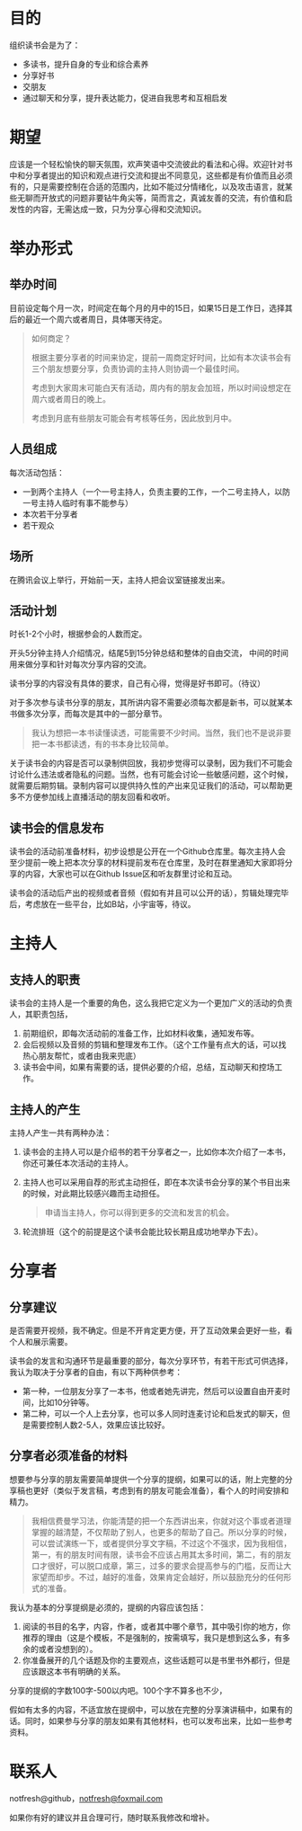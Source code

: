 # 目的

组织读书会是为了：

- 多读书，提升自身的专业和综合素养
- 分享好书
- 交朋友
- 通过聊天和分享，提升表达能力，促进自我思考和互相启发

# 期望 

应该是一个轻松愉快的聊天氛围，欢声笑语中交流彼此的看法和心得。欢迎针对书中和分享者提出的知识和观点进行交流和提出不同意见，这些都是有价值而且必须有的，只是需要控制在合适的范围内，比如不能过分情绪化，以及攻击语言，就某些无聊而开放式的问题非要钻牛角尖等，简而言之，真诚友善的交流，有价值和启发性的内容，无需达成一致，只为分享心得和交流知识。



# 举办形式

## 举办时间

目前设定每个月一次，时间定在每个月的月中的15日，如果15日是工作日，选择其后的最近一个周六或者周日，具体哪天待定。

> 如何商定？
>
> 根据主要分享者的时间来协定，提前一周商定好时间，比如有本次读书会有三个朋友想要分享，负责协调的主持人则协调一个最佳时间。
>
> 考虑到大家周末可能白天有活动，周内有的朋友会加班，所以时间设想定在周六或者周日的晚上。
>
> 考虑到月底有些朋友可能会有考核等任务，因此放到月中。

## 人员组成

每次活动包括：

- 一到两个主持人（一个一号主持人，负责主要的工作，一个二号主持人，以防一号主持人临时有事不能参与）
- 本次若干分享者
- 若干观众



## 场所

在腾讯会议上举行，开始前一天，主持人把会议室链接发出来。

## 活动计划

时长1-2个小时，根据参会的人数而定。

开头5分钟主持人介绍情况，结尾5到15分钟总结和整体的自由交流， 中间的时间用来做分享和针对每次分享内容的交流。

读书分享的内容没有具体的要求，自己有心得，觉得是好书即可。（待议）

对于多次参与读书分享的朋友，其所讲内容不需要必须每次都是新书，可以就某本书做多次分享，而每次是其中的一部分章节。

> 我认为想把一本书读懂读透，可能需要不少时间。当然，我们也不是说非要把一本书都读透，有的书本身比较简单。

关于读书会的内容是否可以录制供回放，我初步觉得可以录制，因为我们不可能会讨论什么违法或者隐私的问题。当然，也有可能会讨论一些敏感问题，这个时候，就需要后期剪辑。录制内容可以提供持久性的产出来见证我们的活动，可以帮助更多不方便参加线上直播活动的朋友回看和收听。

## 读书会的信息发布

读书会的活动前准备材料，初步设想是公开在一个Github仓库里。每次主持人会至少提前一晚上把本次分享的材料提前发布在仓库里，及时在群里通知大家即将分享的内容，大家也可以在Github Issue区和听友群里讨论和互动。

读书会的活动后产出的视频或者音频（假如有并且可以公开的话），剪辑处理完毕后，考虑放在一些平台，比如B站，小宇宙等，待议。

# 主持人

## 支持人的职责

读书会的主持人是一个重要的角色，这么我把它定义为一个更加广义的活动的负责人，其职责包括，

1. 前期组织，即每次活动前的准备工作，比如材料收集，通知发布等。
2. 会后视频以及音频的剪辑和整理发布工作。（这个工作量有点大的话，可以找热心朋友帮忙，或者由我来兜底）
3. 读书会中间，如果有需要的话，提供必要的介绍，总结，互动聊天和控场工作。

## 主持人的产生

主持人产生一共有两种办法：

1. 读书会的主持人可以是介绍书的若干分享者之一，比如你本次介绍了一本书，你还可兼任本次活动的主持人。

2. 主持人也可以采用自荐的形式主动担任，即在本次读书会分享的某个书目出来的时候，对此期比较感兴趣而主动担任。

   > 申请当主持人，你可以得到更多的交流和发言的机会。

3. 轮流排班（这个的前提是这个读书会能比较长期且成功地举办下去）。

# 分享者

## 分享建议

是否需要开视频，我不确定。但是不开肯定更方便，开了互动效果会更好一些，看个人和展示需要。

读书会的发言和沟通环节是最重要的部分，每次分享环节，有若干形式可供选择，我认为取决于分享者的自由，有以下两种供参考：

- 第一种，一位朋友分享了一本书，他或者她先讲完，然后可以设置自由开麦时间，比如10分钟等。
- 第二种，可以一个人上去分享，也可以多人同时连麦讨论和启发式的聊天，但是需要控制人数2-5人，效果应该比较好。

## 分享者必须准备的材料

想要参与分享的朋友需要简单提供一个分享的提纲，如果可以的话，附上完整的分享稿也更好（类似于发言稿，考虑到有的朋友可能会准备），看个人的时间安排和精力。

> 我相信费曼学习法，你能清楚的把一个东西讲出来，你就对这个事或者道理掌握的越清楚，不仅帮助了别人，也更多的帮助了自己。所以分享的时候，可以尝试演练一下，或者提供分享文字稿，不过这个不强求，因为我相信，第一，有的朋友时间有限，读书会不应该占用其太多时间，第二，有的朋友口才很好，可以脱口成章，第三，过多的要求会提高参与的门槛，反而让大家望而却步。不过，越好的准备，效果肯定会越好，所以鼓励充分的任何形式的准备。

我认为基本的分享提纲是必须的，提纲的内容应该包括：

1. 阅读的书目的名字，内容，作者，或者其中哪个章节，其中吸引你的地方，你推荐的理由（这是个模板，不是强制的，按需填写，我只是想到这么多，有多余的或者没想到的）。
2. 你准备展开的几个话题及你的主要观点，这些话题可以是书里书外都行，但是应该跟这本书有明确的关系。

分享的提纲的字数100字-500以内吧。100个字不算多也不少，

假如有太多的内容，不适宜放在提纲中，可以放在完整的分享演讲稿中，如果有的话。同时，如果参与分享的朋友如果有其他材料，也可以发布出来，比如一些参考资料。



# 联系人

notfresh@github，notfresh@foxmail.com

如果你有好的建议并且合理可行，随时联系我修改和增补。





